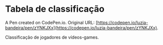 # Tabela de classificação

A Pen created on CodePen.io. Original URL: [https://codepen.io/luzia-bandeira/pen/zYNKJXx](https://codepen.io/luzia-bandeira/pen/zYNKJXx).

Classificação de jogadores de vídeos-games.

